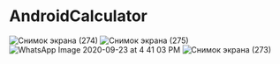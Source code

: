 # AndroidCalculator
![Снимок экрана (274)](https://user-images.githubusercontent.com/49513497/94002140-4d8cb480-fdbb-11ea-8f42-58eb43bd65a2.png)
![Снимок экрана (275)](https://user-images.githubusercontent.com/49513497/94002567-defc2680-fdbb-11ea-99e2-0f8fe833d4a3.png)
![WhatsApp Image 2020-09-23 at 4 41 03 PM](https://user-images.githubusercontent.com/49513497/94002443-b83df000-fdbb-11ea-98d4-7e8d1b83179d.jpeg)
![Снимок экрана (273)](https://user-images.githubusercontent.com/49513497/94002147-4fef0e80-fdbb-11ea-9e8b-426911b947a6.png)
